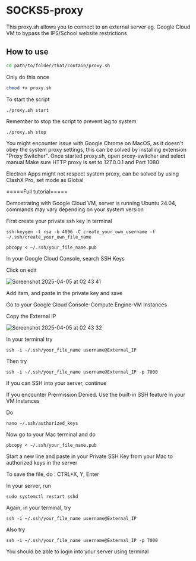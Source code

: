 # SOCKS5-proxy
This proxy.sh allows you to connect to an external server eg. Google Cloud VM to bypass the IPS/School website restrictions

## How to use

```sh
cd path/to/folder/that/contain/proxy.sh
```
Only do this once 
```sh
chmod +x proxy.sh
```
To start the script

`./proxy.sh start`

Remember to stop the script to prevent lag to system

`./proxy.sh stop`

You might encounter issue with Google Chrome on MacOS, as it doesn't obey the system proxy settings, this can be solved by installing extension "Proxy Switcher".
Once started proxy.sh, open proxy-switcher and select manual
Make sure HTTP proxy is set to 127.0.0.1 and Port 1080

Electron Apps might not respect system proxy, can be solved by using ClashX Pro, set mode as Global

=====Full tutorial=====

Demostrating with Google Cloud VM, server is running Ubuntu 24.04, commands may vary depending on your system version

First create your private ssh key
In terminal

`ssh-keygen -t rsa -b 4096 -C create_your_own_username -f ~/.ssh/create_your_own_file_name`

`pbcopy < ~/.ssh/your_file_name.pub`

In your Google Cloud Console, search SSH Keys

Click on edit

![Screenshot 2025-04-05 at 02 43 41](https://github.com/user-attachments/assets/c2341f82-873d-4f28-9080-b9752536e6e2)


Add item, and paste in the private key and save

Go to your Google Cloud Console-Compute Engine-VM Instances

Copy the External IP

![Screenshot 2025-04-05 at 02 43 32](https://github.com/user-attachments/assets/c922cbc9-17ad-4d6b-8cb0-cd0c19f73e5a)

In your terminal try

`ssh -i ~/.ssh/your_file_name username@External_IP`

Then try 

`ssh -i ~/.ssh/your_file_name username@External_IP -p 7000`

If you can SSH into your server, continue

If you encounter Prermission Denied. Use the built-in SSH feature in your VM Instances

Do

`nano ~/.ssh/authorized_keys`

Now go to your Mac terminal and do 

`pbcopy < ~/.ssh/your_file_name.pub`

Start a new line and paste in your Private SSH Key from your Mac to authorized keys in the server

To save the file, do : CTRL+X, Y, Enter

In your server, run

`sudo systemctl restart sshd`

Again, in your terminal, try

`ssh -i ~/.ssh/your_file_name username@External_IP`

Also try

`ssh -i ~/.ssh/your_file_name username@External_IP -p 7000`

You should be able to login into your server using terminal
